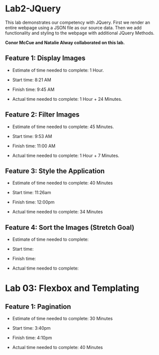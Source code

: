 # Lab2-JQuery
This lab demonstrates our competency with JQuery. First we render an entire webpage using a JSON file as our source data. Then we add functionality and styling to the webpage with additional JQuery Methods. 

**Conor McCue and Natalie Alway collaborated on this lab.**
## Feature 1: Display Images

* Estimate of time needed to complete: 1 Hour.

* Start time: 8:21 AM

* Finish time: 9:45 AM

* Actual time needed to complete: 1 Hour + 24 Minutes.

## Feature 2: Filter Images

* Estimate of time needed to complete:  45 Minutes.

* Start time: 9:53 AM

* Finish time: 11:00 AM

* Actual time needed to complete:  1 Hour + 7 Minutes.

## Feature 3: Style the Application

* Estimate of time needed to complete: 40 Minutes

* Start time: 11:26am

* Finish time: 12:00pm

* Actual time needed to complete: 34 Minutes

## Feature 4: Sort the Images (Stretch Goal)

* Estimate of time needed to complete: 

* Start time: 

* Finish time: 

* Actual time needed to complete: 

# Lab 03: Flexbox and Templating
## Feature 1: Pagination

* Estimate of time needed to complete: 30 Minutes

* Start time: 3:40pm

* Finish time: 4:10pm

* Actual time needed to complete: 40 Minutes